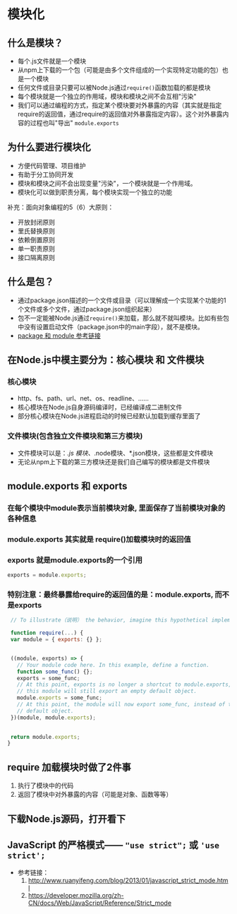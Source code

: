 


# 模块化



## 什么是模块？
- 每个.js文件就是一个模块
- 从npm上下载的一个包（可能是由多个文件组成的一个实现特定功能的包）也是一个模块
- 任何文件或目录只要可以被Node.js通过`require()`函数加载的都是模块
- 每个模块就是一个独立的作用域，模块和模块之间不会互相"污染"
- 我们可以通过编程的方式，指定某个模块要对外暴露的内容（其实就是指定require的返回值，通过require的返回值对外暴露指定内容）。这个对外暴露内容的过程也叫"导出" `module.exports`





## 为什么要进行模块化
- 方便代码管理、项目维护
- 有助于分工协同开发
- 模块和模块之间不会出现变量"污染"，一个模块就是一个作用域。
- 模块化可以做到职责分离，每个模块实现一个独立的功能

补充：面向对象编程的5（6）大原则：
- 开放封闭原则
- 里氏替换原则
- 依赖倒置原则
- 单一职责原则
- 接口隔离原则



## 什么是包？
- 通过package.json描述的一个文件或目录（可以理解成一个实现某个功能的1个文件或多个文件，通过package.json组织起来）
- 包不一定能被Node.js通过`require()`来加载，那么就不就叫模块。比如有些包中没有设置启动文件（package.json中的main字段），就不是模块。
- [package 和 module 参考链接](https://docs.npmjs.com/how-npm-works/packages)





## 在Node.js中模主要分为：核心模块 和 文件模块

### 核心模块
- http、fs、path、url、net、os、readline、......
- 核心模块在Node.js自身源码编译时，已经编译成二进制文件
- 部分核心模块在Node.js进程启动的时候已经默认加载到缓存里面了


### 文件模块(包含独立文件模块和第三方模块)
- 文件模块可以是：*.js 模块、*.node模块、*.json模块，这些都是文件模块
- 无论从npm上下载的第三方模块还是我们自己编写的模块都是文件模块







## module.exports 和 exports

### 在每个模块中module表示当前模块对象, 里面保存了当前模块对象的各种信息
### module.exports 其实就是 require()加载模块时的返回值
### exports 就是module.exports的一个引用

```javascript
exports = module.exports;
```
### 特别注意：最终暴露给require的返回值的是：module.exports, 而不是exports
 ```javascript
  // To illustrate（说明） the behavior, imagine this hypothetical implementation of require(), which is quite similar to what is actually done by require():

  function require(...) {
  var module = { exports: {} };


  ((module, exports) => {
    // Your module code here. In this example, define a function.
    function some_func() {};
    exports = some_func;
    // At this point, exports is no longer a shortcut to module.exports, and
    // this module will still export an empty default object.
    module.exports = some_func;
    // At this point, the module will now export some_func, instead of the
    // default object.
  })(module, module.exports);

  
  return module.exports;
}
  ```





## require 加载模块时做了2件事
1. 执行了模块中的代码
2. 返回了模块中对外暴露的内容（可能是对象、函数等等）



## 下载Node.js源码，打开看下




## JavaScript 的严格模式—— `"use strict";` 或 `'use strict';`
- 参考链接：
  1. http://www.ruanyifeng.com/blog/2013/01/javascript_strict_mode.html
  2. https://developer.mozilla.org/zh-CN/docs/Web/JavaScript/Reference/Strict_mode
